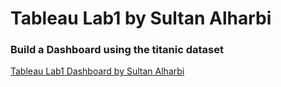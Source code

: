 # Tableau Lab1 by Sultan Alharbi

### Build a Dashboard using the titanic dataset
[Tableau Lab1 Dashboard by Sultan Alharbi](https://public.tableau.com/app/profile/sultan.alharbi5062/viz/TableauLab1DashboardbySultanAlharbi/TitanicDashboardbySultanAlharbi?publish=yes)


